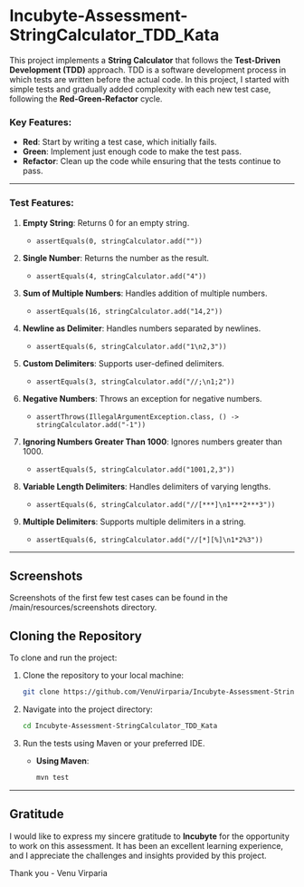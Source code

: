 # Incubyte-Assessment-StringCalculator_TDD_Kata

This project implements a **String Calculator** that follows the **Test-Driven Development (TDD)** approach. TDD is a software development process in which tests are written before the actual code. In this project, I started with simple tests and gradually added complexity with each new test case, following the **Red-Green-Refactor** cycle.

### Key Features:

* **Red**: Start by writing a test case, which initially fails.
* **Green**: Implement just enough code to make the test pass.
* **Refactor**: Clean up the code while ensuring that the tests continue to pass.
  
---

### Test Features:

1. **Empty String**: Returns 0 for an empty string.

   * `assertEquals(0, stringCalculator.add(""))`

2. **Single Number**: Returns the number as the result.

   * `assertEquals(4, stringCalculator.add("4"))`

3. **Sum of Multiple Numbers**: Handles addition of multiple numbers.

   * `assertEquals(16, stringCalculator.add("14,2"))`

4. **Newline as Delimiter**: Handles numbers separated by newlines.

   * `assertEquals(6, stringCalculator.add("1\n2,3"))`

5. **Custom Delimiters**: Supports user-defined delimiters.

   * `assertEquals(3, stringCalculator.add("//;\n1;2"))`

6. **Negative Numbers**: Throws an exception for negative numbers.

   * `assertThrows(IllegalArgumentException.class, () -> stringCalculator.add("-1"))`

7. **Ignoring Numbers Greater Than 1000**: Ignores numbers greater than 1000.

   * `assertEquals(5, stringCalculator.add("1001,2,3"))`

8. **Variable Length Delimiters**: Handles delimiters of varying lengths.

   * `assertEquals(6, stringCalculator.add("//[***]\n1***2***3"))`

9. **Multiple Delimiters**: Supports multiple delimiters in a string.

   * `assertEquals(6, stringCalculator.add("//[*][%]\n1*2%3"))`

---
## Screenshots

Screenshots of the first few test cases can be found in the /main/resources/screenshots directory.

## Cloning the Repository

To clone and run the project:

1. Clone the repository to your local machine:

   ```bash
   git clone https://github.com/VenuVirparia/Incubyte-Assessment-StringCalculator_TDD_Kata.git
   ```
2. Navigate into the project directory:

   ```bash
   cd Incubyte-Assessment-StringCalculator_TDD_Kata
   ```
3. Run the tests using Maven or your preferred IDE.

   * **Using Maven**:

     ```bash
     mvn test
     ```

---

## Gratitude

I would like to express my sincere gratitude to **Incubyte** for the opportunity to work on this assessment. It has been an excellent learning experience, and I appreciate the challenges and insights provided by this project.

Thank you - Venu Virparia
